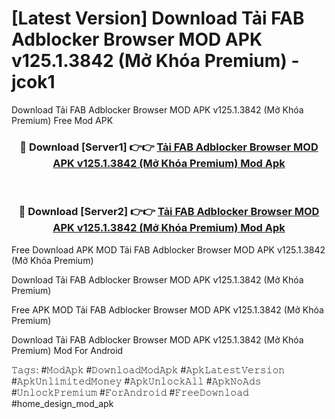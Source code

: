 # [Latest Version] Download Tải FAB Adblocker Browser MOD APK v125.1.3842 (Mở Khóa Premium) - jcok1

Download Tải FAB Adblocker Browser MOD APK v125.1.3842 (Mở Khóa Premium) Free Mod APK

<div align="center">
<h3>🔴 Download [Server1] 👉👉 <a href="https://apk-comot.site?title=Tải_FAB_Adblocker_Browser_MOD_APK_v125.1.3842_(Mở_Khóa_Premium)">Tải FAB Adblocker Browser MOD APK v125.1.3842 (Mở Khóa Premium) Mod Apk</a></h3><br>

<h3>🔴 Download [Server2] 👉👉 <a href="https://apk-comot.site?title=Tải_FAB_Adblocker_Browser_MOD_APK_v125.1.3842_(Mở_Khóa_Premium)">Tải FAB Adblocker Browser MOD APK v125.1.3842 (Mở Khóa Premium) Mod Apk</a></h3>
</div>


Free Download APK MOD Tải FAB Adblocker Browser MOD APK v125.1.3842 (Mở Khóa Premium)

Download Tải FAB Adblocker Browser MOD APK v125.1.3842 (Mở Khóa Premium) 

Free APK MOD Tải FAB Adblocker Browser MOD APK v125.1.3842 (Mở Khóa Premium) 

Download Tải FAB Adblocker Browser MOD APK v125.1.3842 (Mở Khóa Premium) Mod For Android

𝚃𝚊𝚐𝚜: #𝙼𝚘𝚍𝙰𝚙𝚔 #𝙳𝚘𝚠𝚗𝚕𝚘𝚊𝚍𝙼𝚘𝚍𝙰𝚙𝚔 #𝙰𝚙𝚔𝙻𝚊𝚝𝚎𝚜𝚝𝚅𝚎𝚛𝚜𝚒𝚘𝚗 #𝙰𝚙𝚔𝚄𝚗𝚕𝚒𝚖𝚒𝚝𝚎𝚍𝙼𝚘𝚗𝚎𝚢 #𝙰𝚙𝚔𝚄𝚗𝚕𝚘𝚌𝚔𝙰𝚕𝚕 #𝙰𝚙𝚔𝙽𝚘𝙰𝚍𝚜 #𝚄𝚗𝚕𝚘𝚌𝚔𝙿𝚛𝚎𝚖𝚒𝚞𝚖 #𝙵𝚘𝚛𝙰𝚗𝚍𝚛𝚘𝚒𝚍 #𝙵𝚛𝚎𝚎𝙳𝚘𝚠𝚗𝚕𝚘𝚊𝚍 #home_design_mod_apk